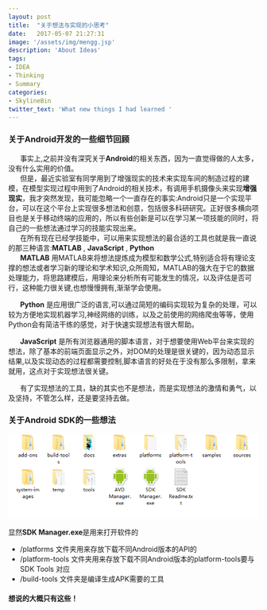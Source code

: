 ```yaml
---
layout: post
title:  "关于想法与实现的小思考"
date:   2017-05-07 21:27:31
image: '/assets/img/mengg.jsp'
description: 'About Ideas'
tags:
- IDEA
- Thinking
- Summary
categories:
- SkylineBin
twitter_text: 'What new things I had learned '
---
```


### 关于Android开发的一些细节回顾
&nbsp;&nbsp;&nbsp;&nbsp;&nbsp;&nbsp;事实上,之前并没有深究关于**Android**的相关东西，因为一直觉得做的人太多，没有什么实用的价值。  
&nbsp;&nbsp;&nbsp;&nbsp;&nbsp;&nbsp;但是，最近实验室有同学用到了增强现实的技术来实现车间的制造过程的建模，在模型实现过程中用到了Android的相关技术，有调用手机摄像头来实现**增强现实**，我才突然发现，我可能忽略一个一直存在的事实:Android只是一个实现平台，可以在这个平台上实现很多想法和创意，包括很多科研研究。正好很多横向项目也是关于移动终端的应用的，所以有些创新是可以在学习某一项技能的同时，将自己的一些想法通过学习的技能实现出来。  
&nbsp;&nbsp;&nbsp;&nbsp;&nbsp;&nbsp;在所有现在已经学技能中，可以用来实现想法的最合适的工具也就是我一直说的那三种语言:**MATLAB** , **JavaScript** , **Python**   
&nbsp;&nbsp;&nbsp;&nbsp;&nbsp;&nbsp;**MATLAB** 用MATLAB来将想法提炼成为模型和数学公式,特别适合将有理论支撑的想法或者学习新的理论和学术知识,众所周知，MATLAB的强大在于它的数据处理能力，将思路建模后，用理论来分析所有可能发生的情况，以及评估是否可行，这种能力很关键,也想慢慢拥有,渐渐学会使用。

&nbsp;&nbsp;&nbsp;&nbsp;&nbsp;&nbsp;**Python** 是应用很广泛的语言,可以通过简短的编码实现较为复杂的处理，可以较为方便地实现机器学习,神经网络的训练，以及之前使用的网络爬虫等等，使用Python会有简洁干练的感觉，对于快速实现想法有很大帮助。  

&nbsp;&nbsp;&nbsp;&nbsp;&nbsp;&nbsp;**JavaScript** 是所有浏览器通用的脚本语言，对于想要使用Web平台来实现的想法，除了基本的前端页面显示之外，对DOM的处理是很关键的，因为动态显示结果,以及实现动态的过程都需要控制,脚本语言的好处在于没有那么多限制，拿来就用，这点对于实现想法很关键。  

&nbsp;&nbsp;&nbsp;&nbsp;&nbsp;&nbsp;有了实现想法的工具，缺的其实也不是想法，而是实现想法的激情和勇气，以及坚持，不管怎么样，还是要坚持去做。

### 关于Android SDK的一些想法  

<img src="../assets/img/SummaryThinking/AndroidSDK.png">

显然**SDK Manager.exe**是用来打开软件的

- /platforms 文件夹用来存放下载不同Android版本的API的  
- /platform-tools 文件夹用来存放下载不同Android版本的platform-tools要与SDK Tools 对应  
- /build-tools 文件夹是编译生成APK需要的工具  

#### 想说的大概只有这些！
